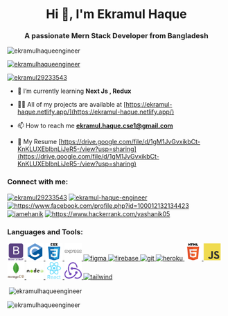 <h1 align="center">Hi 👋, I'm Ekramul Haque</h1>
<h3 align="center">A passionate Mern Stack Developer from Bangladesh</h3>

<p align="left"> <img src="https://komarev.com/ghpvc/?username=ekramulhaqueengineer&label=Profile%20views&color=0e75b6&style=flat" alt="ekramulhaqueengineer" /> </p>

<p align="left"> <a href="https://github.com/ryo-ma/github-profile-trophy"><img src="https://github-profile-trophy.vercel.app/?username=ekramulhaqueengineer" alt="ekramulhaqueengineer" /></a> </p>

<p align="left"> <a href="https://twitter.com/ekramul29233543" target="blank"><img src="https://img.shields.io/twitter/follow/ekramul29233543?logo=twitter&style=for-the-badge" alt="ekramul29233543" /></a> </p>

- 🌱 I’m currently learning **Next Js , Redux**

- 👨‍💻 All of my projects are available at [https://ekramul-haque.netlify.app/](https://ekramul-haque.netlify.app/)

- 📫 How to reach me **ekramul.haque.cse1@gmail.com**

- 📄 My Resume [https://drive.google.com/file/d/1gM1JvGvxikbCt-KnKLUXEblbnLiJeR5-/view?usp=sharing](https://drive.google.com/file/d/1gM1JvGvxikbCt-KnKLUXEblbnLiJeR5-/view?usp=sharing)

<h3 align="left">Connect with me:</h3>
<p align="left">
<a href="https://twitter.com/ekramul29233543" target="blank"><img align="center" src="https://raw.githubusercontent.com/rahuldkjain/github-profile-readme-generator/master/src/images/icons/Social/twitter.svg" alt="ekramul29233543" height="30" width="40" /></a>
<a href="https://linkedin.com/in/ekramul-haque-engineer" target="blank"><img align="center" src="https://raw.githubusercontent.com/rahuldkjain/github-profile-readme-generator/master/src/images/icons/Social/linked-in-alt.svg" alt="ekramul-haque-engineer" height="30" width="40" /></a>
<a href="https://fb.com/https://www.facebook.com/profile.php?id=100012132134423" target="blank"><img align="center" src="https://raw.githubusercontent.com/rahuldkjain/github-profile-readme-generator/master/src/images/icons/Social/facebook.svg" alt="https://www.facebook.com/profile.php?id=100012132134423" height="30" width="40" /></a>
<a href="https://instagram.com/iamehanik" target="blank"><img align="center" src="https://raw.githubusercontent.com/rahuldkjain/github-profile-readme-generator/master/src/images/icons/Social/instagram.svg" alt="iamehanik" height="30" width="40" /></a>
<a href="https://www.hackerrank.com/https://www.hackerrank.com/yashanik05" target="blank"><img align="center" src="https://raw.githubusercontent.com/rahuldkjain/github-profile-readme-generator/master/src/images/icons/Social/hackerrank.svg" alt="https://www.hackerrank.com/yashanik05" height="30" width="40" /></a>
</p>

<h3 align="left">Languages and Tools:</h3>
<p align="left"> <a href="https://getbootstrap.com" target="_blank" rel="noreferrer"> <img src="https://raw.githubusercontent.com/devicons/devicon/master/icons/bootstrap/bootstrap-plain-wordmark.svg" alt="bootstrap" width="40" height="40"/> </a> <a href="https://www.cprogramming.com/" target="_blank" rel="noreferrer"> <img src="https://raw.githubusercontent.com/devicons/devicon/master/icons/c/c-original.svg" alt="c" width="40" height="40"/> </a> <a href="https://www.w3schools.com/css/" target="_blank" rel="noreferrer"> <img src="https://raw.githubusercontent.com/devicons/devicon/master/icons/css3/css3-original-wordmark.svg" alt="css3" width="40" height="40"/> </a> <a href="https://expressjs.com" target="_blank" rel="noreferrer"> <img src="https://raw.githubusercontent.com/devicons/devicon/master/icons/express/express-original-wordmark.svg" alt="express" width="40" height="40"/> </a> <a href="https://www.figma.com/" target="_blank" rel="noreferrer"> <img src="https://www.vectorlogo.zone/logos/figma/figma-icon.svg" alt="figma" width="40" height="40"/> </a> <a href="https://firebase.google.com/" target="_blank" rel="noreferrer"> <img src="https://www.vectorlogo.zone/logos/firebase/firebase-icon.svg" alt="firebase" width="40" height="40"/> </a> <a href="https://git-scm.com/" target="_blank" rel="noreferrer"> <img src="https://www.vectorlogo.zone/logos/git-scm/git-scm-icon.svg" alt="git" width="40" height="40"/> </a> <a href="https://heroku.com" target="_blank" rel="noreferrer"> <img src="https://www.vectorlogo.zone/logos/heroku/heroku-icon.svg" alt="heroku" width="40" height="40"/> </a> <a href="https://www.w3.org/html/" target="_blank" rel="noreferrer"> <img src="https://raw.githubusercontent.com/devicons/devicon/master/icons/html5/html5-original-wordmark.svg" alt="html5" width="40" height="40"/> </a> <a href="https://developer.mozilla.org/en-US/docs/Web/JavaScript" target="_blank" rel="noreferrer"> <img src="https://raw.githubusercontent.com/devicons/devicon/master/icons/javascript/javascript-original.svg" alt="javascript" width="40" height="40"/> </a> <a href="https://www.mongodb.com/" target="_blank" rel="noreferrer"> <img src="https://raw.githubusercontent.com/devicons/devicon/master/icons/mongodb/mongodb-original-wordmark.svg" alt="mongodb" width="40" height="40"/> </a> <a href="https://nodejs.org" target="_blank" rel="noreferrer"> <img src="https://raw.githubusercontent.com/devicons/devicon/master/icons/nodejs/nodejs-original-wordmark.svg" alt="nodejs" width="40" height="40"/> </a> <a href="https://reactjs.org/" target="_blank" rel="noreferrer"> <img src="https://raw.githubusercontent.com/devicons/devicon/master/icons/react/react-original-wordmark.svg" alt="react" width="40" height="40"/> </a> <a href="https://redux.js.org" target="_blank" rel="noreferrer"> <img src="https://raw.githubusercontent.com/devicons/devicon/master/icons/redux/redux-original.svg" alt="redux" width="40" height="40"/> </a> <a href="https://tailwindcss.com/" target="_blank" rel="noreferrer"> <img src="https://www.vectorlogo.zone/logos/tailwindcss/tailwindcss-icon.svg" alt="tailwind" width="40" height="40"/> </a> </p>

<p>&nbsp;<img align="center" src="https://github-readme-stats.vercel.app/api?username=ekramulhaqueengineer&show_icons=true&locale=en" alt="ekramulhaqueengineer" /></p>

<p><img align="center" src="https://github-readme-streak-stats.herokuapp.com/?user=ekramulhaqueengineer&" alt="ekramulhaqueengineer" /></p>
